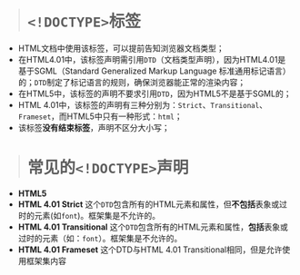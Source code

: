 ># `<!DOCTYPE>`标签 #

- HTML文档中使用该标签，可以提前告知浏览器文档类型；
- 在HTML4.01中，该标签声明需引用`DTD`（文档类型声明），因为HTML4.01是基于SGML（Standard Generalized Markup Language 标准通用标记语言）的；`DTD`制定了标记语言的规则，确保浏览器能正常的渲染内容；
- 在HTML5中，该标签的声明不要求引用`DTD`，因为HTML5不是基于SGML的；
- HTML 4.01中，该标签的声明有三种分别为：`Strict`、`Transitional`、`Frameset`，而HTML5中只有一种形式：`html`；
- 该标签<strong>没有结束标签</strong>，声明不区分大小写；

># 常见的`<!DOCTYPE>`声明 #

- **HTML5**
		<!DOCTYPE html>
- **HTML 4.01 Strict**
	这个`DTD`包含所有的HTML元素和属性，但<strong>不包括</strong>表象或过时的元素(如`font`)。框架集是不允许的。
	<!DOCTYPE HTML PUBLIC "-//W3C//DTD HTML 4.01//EN" "http://www.w3.org/TR/html4/strict.dtd">  <!-- strict 严格的  精确的 -->
- **HTML 4.01 Transitional**
	这个`DTD`包含所有的HTML元素和属性，<strong>包括</strong>表象或过时的元素（如：`font`）。框架集是不允许的。
	<!DOCTYPE HTML PUBLIC "-//W3C//DTD HTML 4.01 Transitional//EN" "http://www.w3.org/TR/html4/loose.dtd">  <!-- loose 自由的  散漫的 -->
- **HTML 4.01 Frameset**
	这个DTD与HTML 4.01 Transitional相同，但是允许使用框架集内容
	<!DOCTYPE HTML PUBLIC "-//W3C//DTD HTML 4.01 Frameset//EN" "http://www.w3.org/TR/html4/frameset.dtd">
